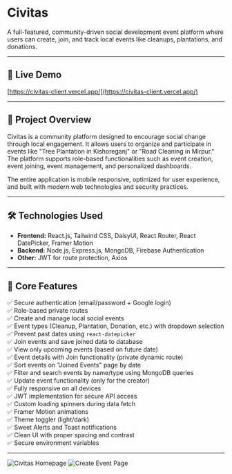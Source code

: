 # Civitas

A full-featured, community-driven social development event platform where users can create, join, and track local events like cleanups, plantations, and donations.

---

## 🚀 Live Demo

[https://civitas-client.vercel.app/](https://civitas-client.vercel.app/)

---

## 📝 Project Overview

Civitas is a community platform designed to encourage social change through local engagement. It allows users to organize and participate in events like "Tree Plantation in Kishoreganj" or "Road Cleaning in Mirpur." The platform supports role-based functionalities such as event creation, event joining, event management, and personalized dashboards.

The entire application is mobile responsive, optimized for user experience, and built with modern web technologies and security practices.

---

## 🛠️ Technologies Used

- **Frontend:** React.js, Tailwind CSS, DaisyUI, React Router, React DatePicker, Framer Motion
- **Backend:** Node.js, Express.js, MongoDB, Firebase Authentication
- **Other:** JWT for route protection, Axios

---

## 🌟 Core Features

✅ Secure authentication (email/password + Google login)  
✅ Role-based private routes  
✅ Create and manage local social events  
✅ Event types (Cleanup, Plantation, Donation, etc.) with dropdown selection  
✅ Prevent past dates using `react-datepicker`  
✅ Join events and save joined data to database  
✅ View only upcoming events (based on future date)  
✅ Event details with Join functionality (private dynamic route)  
✅ Sort events on "Joined Events" page by date  
✅ Filter and search events by name/type using MongoDB queries  
✅ Update event functionality (only for the creator)  
✅ Fully responsive on all devices  
✅ JWT implementation for secure API access  
✅ Custom loading spinners during data fetch  
✅ Framer Motion animations  
✅ Theme toggler (light/dark)  
✅ Sweet Alerts and Toast notifications  
✅ Clean UI with proper spacing and contrast  
✅ Secure environment variables

---


![Civitas Homepage](screenshots/homepage.png)
![Create Event Page](screenshots/create-event.png)
